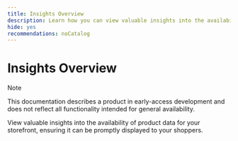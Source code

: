 ```yaml
---
title: Insights Overview
description: Learn how you can view valuable insights into the availability of product data for your storefront, ensuring it can be promptly displayed to your shoppers.
hide: yes
recommendations: noCatalog
---
```

# Insights Overview

>[!NOTE]
>
>This documentation describes a product in early-access development and does not reflect all functionality intended for general availability.

View valuable insights into the availability of product data for your storefront, ensuring it can be promptly displayed to your shoppers.

